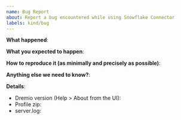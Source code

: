 ```yaml
---
name: Bug Report
about: Report a bug encountered while using Snowflake Connector
labels: kind/bug
---
```


<!-- Please use this template while reporting a bug and provide as much info as possible.-->


**What happened**:

**What you expected to happen**:

**How to reproduce it (as minimally and precisely as possible)**:

**Anything else we need to know?**:

**Details**:
- Dremio version (Help > About from the UI):
- Profile zip:
- server.log:
